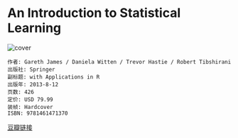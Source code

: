 # An Introduction to Statistical Learning
![cover](https://img1.doubanio.com/lpic/s28340848.jpg)

    作者: Gareth James / Daniela Witten / Trevor Hastie / Robert Tibshirani 
    出版社: Springer
    副标题: with Applications in R
    出版年: 2013-8-12
    页数: 426
    定价: USD 79.99
    装帧: Hardcover
    ISBN: 9781461471370

[豆瓣链接](https://book.douban.com/subject/21706191/)
